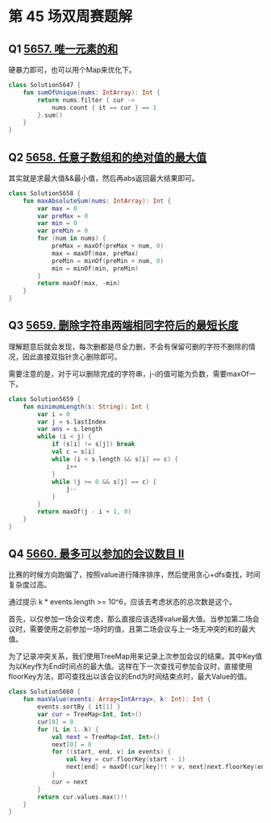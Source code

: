 # 第 45 场双周赛题解

## Q1 [5657. 唯一元素的和](https://leetcode-cn.com/problems/sum-of-unique-elements/)

硬暴力即可，也可以用个Map来优化下。

```kotlin
class Solution5647 {
    fun sumOfUnique(nums: IntArray): Int {
        return nums.filter { cur ->
            nums.count { it == cur } == 1
        }.sum()
    }
}
```

## Q2 [5658. 任意子数组和的绝对值的最大值](https://leetcode-cn.com/problems/maximum-absolute-sum-of-any-subarray/)

其实就是求最大值&&最小值，然后再abs返回最大结果即可。

```kotlin
class Solution5658 {
    fun maxAbsoluteSum(nums: IntArray): Int {
        var max = 0
        var preMax = 0
        var min = 0
        var preMin = 0
        for (num in nums) {
            preMax = maxOf(preMax + num, 0)
            max = maxOf(max, preMax)
            preMin = minOf(preMin + num, 0)
            min = minOf(min, preMin)
        }
        return maxOf(max, -min)
    }
}
```

## Q3 [5659. 删除字符串两端相同字符后的最短长度](https://leetcode-cn.com/problems/minimum-length-of-string-after-deleting-similar-ends/)

理解题意后就会发现，每次删都是尽全力删，不会有保留可删的字符不删除的情况，因此直接双指针贪心删除即可。

需要注意的是，对于可以删除完成的字符串，j-i的值可能为负数，需要maxOf一下。

```kotlin
class Solution5659 {
    fun minimumLength(s: String): Int {
        var i = 0
        var j = s.lastIndex
        var ans = s.length
        while (i < j) {
            if (s[i] != s[j]) break
            val c = s[i]
            while (i < s.length && s[i] == c) {
                i++
            }
            while (j >= 0 && s[j] == c) {
                j--
            }
        }
        return maxOf(j - i + 1, 0)
    }
}
```

## Q4 [5660. 最多可以参加的会议数目 II](https://leetcode-cn.com/problems/maximum-number-of-events-that-can-be-attended-ii/)

比赛的时候方向跑偏了，按照value进行降序排序，然后使用贪心+dfs查找，时间复杂度过高。

通过提示 k * events.length >= 10^6，应该去考虑状态的总次数是这个。

首先，以仅参加一场会议考虑，那么直接应该选择value最大值。当参加第二场会议时，需要使用之前参加一场时的值，且第二场会议与上一场无冲突的和的最大值。

为了记录冲突关系，我们使用TreeMap用来记录上次参加会议的结果。其中Key值为以Key作为End时间点的最大值。这样在下一次查找可参加会议时，直接使用floorKey方法，即可查找出以该会议的End为时间结束点时，最大Value的值。

```kotlin
class Solution5660 {
    fun maxValue(events: Array<IntArray>, k: Int): Int {
        events.sortBy { it[1] }
        var cur = TreeMap<Int, Int>()
        cur[0] = 0
        for (L in 1..k) {
            val next = TreeMap<Int, Int>()
            next[0] = 0
            for ((start, end, v) in events) {
                val key = cur.floorKey(start - 1)
                next[end] = maxOf(cur[key]!! + v, next[next.floorKey(end)]!!)
            }
            cur = next
        }
        return cur.values.max()!!
    }
}
```

